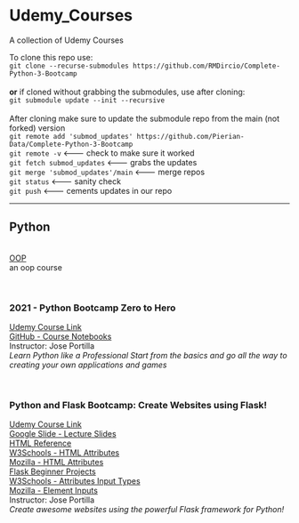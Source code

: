 # Udemy_Courses
A collection of Udemy Courses

To clone this repo use:<br> ```git clone --recurse-submodules https://github.com/RMDircio/Complete-Python-3-Bootcamp``` <br>
<br>**or** if cloned without grabbing the submodules, use after cloning:<br>
```git submodule update --init --recursive```<br>
<br> After cloning make sure to update the submodule repo from the main (not forked) version<br> ```git remote add 'submod_updates' https://github.com/Pierian-Data/Complete-Python-3-Bootcamp```<br>
```git remote -v```  <--- check to make sure it worked<br>
```git fetch submod_updates``` <--- grabs the updates<br>
```git merge 'submod_updates'/main``` <--- merge repos<br>
```git status``` <--- sanity check<br>
```git push``` <--- cements updates in our repo

<hr/>

## **Python**
<br>[OOP](https://github.com/RMDircio/Udemy_Courses/tree/main/Python) <br>
an oop course

<br>

### 2021 - Python Bootcamp Zero to Hero <br>
[Udemy Course Link](https://www.udemy.com/course/complete-python-bootcamp/) <br>
[GitHub - Course Notebooks](https://github.com/Pierian-Data/Complete-Python-3-Bootcamp)
<br>Instructor: Jose Portilla
<br>_Learn Python like a Professional Start from the basics and go all the way to creating your own applications and games_

<br>

### Python and Flask Bootcamp: Create Websites using Flask!
[Udemy Course Link](https://www.udemy.com/course/python-and-flask-bootcamp-create-websites-using-flask/)
<br> [Google Slide - Lecture Slides](https://drive.google.com/drive/folders/1Wqcoqc_FNchzgfJXhiNA-nqH0AzduMzg)
<br> [HTML Reference](https://developer.mozilla.org/en-US/docs/Web/HTML)
<br> [W3Schools - HTML Attributes]( http://www.w3schools.com/html/html_attributes.asp)
<br> [Mozilla - HTML Attributes](https://developer.mozilla.org/en-US/docs/Web/HTML/Attributes)
<br> [Flask Beginner Projects](https://www.pythonistaplanet.com/wp-content/uploads/2020/03/flask-projects.jpg)
<br> [W3Schools - Attributes Input Types](http://www.w3schools.com/TAGs/att_input_type.asp )
<br> [Mozilla - Element Inputs](https://developer.mozilla.org/en-US/docs/Web/HTML/Element/input)
<br>Instructor: Jose Portilla
<br>_Create awesome websites using the powerful Flask framework for Python!_